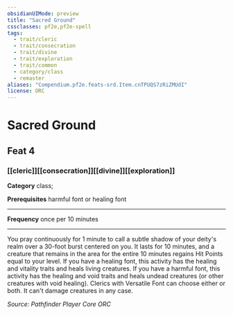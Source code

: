 ```yaml
---
obsidianUIMode: preview
title: "Sacred Ground"
cssclasses: pf2e,pf2e-spell
tags:
  - trait/cleric
  - trait/consecration
  - trait/divine
  - trait/exploration
  - trait/common
  - category/class
  - remaster
aliases: "Compendium.pf2e.feats-srd.Item.cnTPUQS7zRiZMUdI"
license: ORC
---
```

# Sacred Ground
## Feat 4
### [[cleric]][[consecration]][[divine]][[exploration]]

**Category** class; 



**Prerequisites** harmful font or healing font
* * *
**Frequency** once per 10 minutes

* * *

You pray continuously for 1 minute to call a subtle shadow of your deity's realm over a 30-foot burst centered on you. It lasts for 10 minutes, and a creature that remains in the area for the entire 10 minutes regains Hit Points equal to your level. If you have a healing font, this activity has the healing and vitality traits and heals living creatures. If you have a harmful font, this activity has the healing and void traits and heals undead creatures (or other creatures with void healing). Clerics with Versatile Font can choose either or both. It can't damage creatures in any case.

*Source: Pathfinder Player Core*
*ORC*